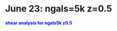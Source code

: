 <h1> June 23: ngals=5k z=0.5 </h1>
<h4><a style="text-decoration:none;color:blue"
href="a06_june23/html/a01_dmstack_analysis_ngals5k_z0.5_125_280.html"
target="_blank">
<strong> shear analysis for ngals5k z0.5 </strong></a></h4>

